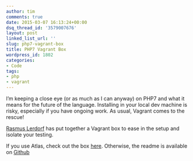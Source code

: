 ```yaml
---
author: tim
comments: true
date: 2015-03-07 16:13:24+00:00
dsq_thread_id: '3579007676'
layout: post
linked_list_url: ''
slug: php7-vagrant-box
title: PHP7 Vagrant Box
wordpress_id: 1802
categories:
- Code
tags:
- php
- vagrant
---
```


I’m keeping a close eye (or as much as I can anyway) on PHP7 and what it means
for the future of the language. Installing in your local dev machine is risky,
especially if you have ongoing work. As usual, Vagrant comes to the rescue!

[Rasmus Lerdorf](https://twitter.com/rasmus/) has put together a Vagrant box
to ease in the setup and isolate your testing.

If you use Atlas, check out the box
[here](https://atlas.hashicorp.com/rasmus/boxes/php7dev). Otherwise, the
readme is available on
[Github](https://github.com/rlerdorf/php7dev/blob/master/README.md)

